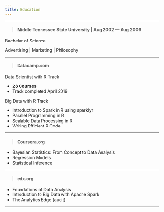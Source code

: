 ```yaml
---
title: Education
---
```



------

> #### Middle Tennessee State University | Aug 2002 — Aug 2006

Bachelor of Science

Advertising | Marketing | Philosophy 

------

> #### Datacamp.com

Data Scientist with R Track

  - <b>23 Courses</b> 
  - Track completed April 2019
    
Big Data with R Track

  - Introduction to Spark in R using sparklyr
  - Parallel Programming in R
  - Scalable Data Processing in R
  - Writing Efficient R Code
  

------

> #### Coursera.org

 - Bayesian Statistics: From Concept to Data Analysis
 - Regression Models
 - Statistical Inference


------

> #### edx.org 

  - Foundations of Data Analysis
  - Introduction to Big Data with Apache Spark
  - The Analytics Edge (audit)

------
